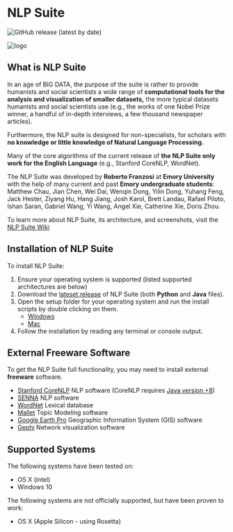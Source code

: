 # NLP Suite

![GitHub release (latest by date)](https://img.shields.io/github/v/release/NLP-Suite/NLP-Suite?color=Green&label=Latest%20Version)

![logo](https://github.com/NLP-Suite/NLP-Suite/blob/current-stable/lib/images/logo.png)

## What is NLP Suite

In an age of BIG DATA, the purpose of the suite is rather to provide humanists and social scientists a wide range of **computational tools for the analysis and visualization of smaller datasets,** the more typical datasets humanists and social scientists use (e.g., the works of one Nobel Prize winner, a handful of in-depth interviews, a few thousand newspaper articles).

Furthermore, the NLP suite is designed for non-specialists, for scholars with **no knowledge or little knowledge of Natural Language Processing.**

Many of the core algorithms of the current release of **the NLP Suite only work for the English Language** (e.g., Stanford CoreNLP, WordNet).

The NLP Suite was developed by **Roberto Franzosi** at **Emory University** with the help of many current and past **Emory undergraduate students**: Matthew Chau, Jian Chen, Wei Dai, Wenqin Dong, Yilin Dong, Yuhang Feng, Jack Hester, Ziyang Hu, Hang Jiang, Josh Karol, Brett Landau, Rafael Piloto, Ishan Saran, Gabriel Wang, Yi Wang, Angel Xie, Catherine Xie, Doris Zhou.


To learn more about NLP Suite, its architecture, and screenshots, visit the [NLP Suite Wiki](https://github.com/NLP-Suite/NLP-Suite/wiki)

## Installation of NLP Suite

To install NLP Suite:

1. Ensure your operating system is supported (listed supported architectures are below)
2. Download the [lateset release](https://github.com/NLP-Suite/NLP-Suite/releases) of NLP Suite (both **Python** and **Java** files).
3. Open the setup folder for your operating system and run the install scripts by double clicking on them.
    - [Windows](https://github.com/NLP-Suite/NLP-Suite/tree/current-stable/setup_Windows)
    - [Mac](https://github.com/NLP-Suite/NLP-Suite/tree/current-stable/setup_Mac)
5. Follow the installation by reading any terminal or console output. 

## External Freeware Software

To get the NLP Suite full functionality, you may need to install external **freeware** software.

- [Stanford CoreNLP](https://stanfordnlp.github.io/CoreNLP/download.html) NLP software (CoreNLP requires [Java version +8](https://www.oracle.com/java/technologies/javase-downloads.html))
- [SENNA](https://ronan.collobert.com/senna/) NLP software
- [WordNet](https://wordnet.princeton.edu/download) Lexical database 
- [Mallet](http://mallet.cs.umass.edu/download.php) Topic Modeling software
- [Google Earth Pro](https://www.google.com/earth/download/gep/agree.html?hl=en-GB) Geographic Information System (GIS) software
- [Gephi](https://gephi.org/users/download/) Network visualization software

## Supported Systems

The following systems have been tested on:

- OS X (intel)
- Windows 10


The following systems are not officially supported, but have been proven to work:

- OS X (Apple Silicon - using Rosetta)
